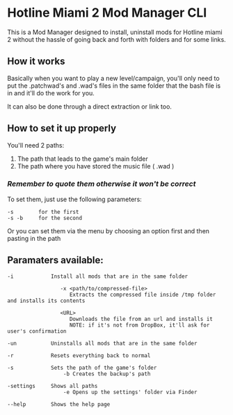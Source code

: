 # Hotline Miami 2 Mod Manager CLI

This is a Mod Manager designed to install, uninstall mods for Hotline miami 2 without the hassle of going back and forth with folders and for some links.

## How it works

Basically when you want to play a new level/campaign, you'll only need to put the .patchwad's and .wad's files in the same folder that the bash file is in and it'll do the work for you.

It can also be done through a direct extraction or link too.

## How to set it up properly

You'll need 2 paths:
1. The path that leads to the game's main folder
2. The path where you have stored the music file ( .wad )

### _Remember to quote them otherwise it won't be correct_

To set them, just use the following parameters: 
```
-s        for the first
-s -b     for the second
```

Or you can set them via the menu by choosing an option first and then pasting in the path

## Paramaters available:
```
-i            Install all mods that are in the same folder

                 -x <path/to/compressed-file>
                    Extracts the compressed file inside /tmp folder and installs its contents

                 <URL>
                    Downloads the file from an url and installs it
                    NOTE: if it's not from DropBox, it'll ask for user's confirmation

-un           Uninstalls all mods that are in the same folder

-r            Resets everything back to normal

-s            Sets the path of the game's folder
                  -b Creates the backup's path
     
-settings     Shows all paths
                  -e Opens up the settings' folder via Finder

--help        Shows the help page
```